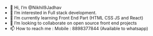 - 👋 Hi, I’m @Nikhil9Jadhav
- 👀 I’m interested in Full stack development.
- 🌱 I’m currently learning Front End Part (HTML CSS JS and React)
- 💞️ I’m looking to collaborate on open source front end projects
- 📫 How to reach me : Mobile : 8898377844 (Available to whatsapp)

<!---
Nikhil9Jadhav/Nikhil9Jadhav is a ✨ special ✨ repository because its `README.md` (this file) appears on your GitHub profile.
You can click the Preview link to take a look at your changes.
--->
